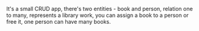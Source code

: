 It's a small CRUD app, there's two entities - book and person, relation one to many, represents a library work, you can assign a book to a person or free it, one person can have many books.

